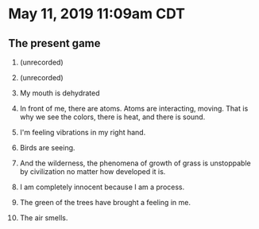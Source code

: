 # May 11, 2019 11:09am CDT

## The present game 

1) (unrecorded)

2) (unrecorded)

3) My mouth is dehydrated

4) In front of me, there are atoms. Atoms are interacting, moving. 
That is why we see the colors, there is heat, and there is sound.

5) I'm feeling vibrations in my right hand.

6) Birds are seeing.

7) And the wilderness, the phenomena of growth of grass is unstoppable by 
civilization no matter how developed it is.

8) I am completely innocent because I am a process. 

9) The green of the trees have brought a feeling in me.

10) The air smells.